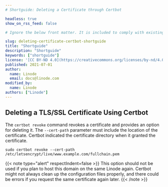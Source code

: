 ```yaml
---
# Shortguide: Deleting a Certificate through Certbot

headless: true
show_on_rss_feed: false

# Ignore the below front matter. It is included to comply with existing tests.

slug: deleting-certificate-certbot-shortguide
title: "Shortguide"
description: "Shortguide"
keywords: ["shortguide"]
license: '[CC BY-ND 4.0](https://creativecommons.org/licenses/by-nd/4.0)'
published: 2021-07-01
author:
  name: Linode
  email: docs@linode.com
modified_by:
  name: Linode
authors: ["Linode"]
---
```



## Deleting a TLS/SSL Certificate Using Certbot

The `certbot revoke` command revokes a certificate and provides an option for deleting it. The `--cert-path` parameter must include the location of the certificate. Certbot indicated the certificate directory when it granted the certificate.

    sudo certbot revoke --cert-path /etc/letsencrypt/live/www.example.com/fullchain.pem

{{< note type="alert" respectIndent=false >}}
This option should not be used if you plan to host this domain on the same Linode again. Certbot might not always clean up the configuration files properly, and there could be errors if you request the same certificate again later.
{{< /note >}}
